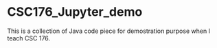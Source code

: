# CSC176_Jupyter_demo
This is a collection of Java code piece for demostration purpose when I teach CSC 176.
